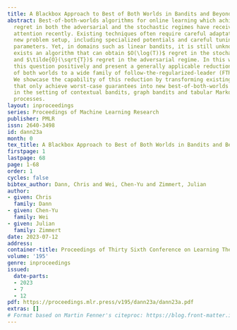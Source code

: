 ```yaml
---
title: A Blackbox Approach to Best of Both Worlds in Bandits and Beyond
abstract: Best-of-both-worlds algorithms for online learning which achieve near-optimal
  regret in both the adversarial and the stochastic regimes have received growing
  attention recently. Existing techniques often require careful adaptation to every
  new problem setup, including specialized potentials and careful tuning of algorithm
  parameters. Yet, in domains such as linear bandits, it is still unknown if there
  exists an algorithm that can obtain $O(\log(T))$ regret in the stochastic regime
  and $\tilde{O}(\sqrt{T})$ regret in the adversarial regime. In this work, we resolve
  this question positively and present a generally applicable reduction from best
  of both worlds to a wide family of follow-the-regularized-leader (FTRL) algorithms.
  We showcase the capability of this reduction by transforming existing algorithms
  that only achieve worst-case guarantees into new best-of-both-worlds algorithms
  in the setting of contextual bandits, graph bandits and tabular Markov decision
  processes.
layout: inproceedings
series: Proceedings of Machine Learning Research
publisher: PMLR
issn: 2640-3498
id: dann23a
month: 0
tex_title: A Blackbox Approach to Best of Both Worlds in Bandits and Beyond
firstpage: 1
lastpage: 68
page: 1-68
order: 1
cycles: false
bibtex_author: Dann, Chris and Wei, Chen-Yu and Zimmert, Julian
author:
- given: Chris
  family: Dann
- given: Chen-Yu
  family: Wei
- given: Julian
  family: Zimmert
date: 2023-07-12
address: 
container-title: Proceedings of Thirty Sixth Conference on Learning Theory
volume: '195'
genre: inproceedings
issued:
  date-parts:
  - 2023
  - 7
  - 12
pdf: https://proceedings.mlr.press/v195/dann23a/dann23a.pdf
extras: []
# Format based on Martin Fenner's citeproc: https://blog.front-matter.io/posts/citeproc-yaml-for-bibliographies/
---
```

